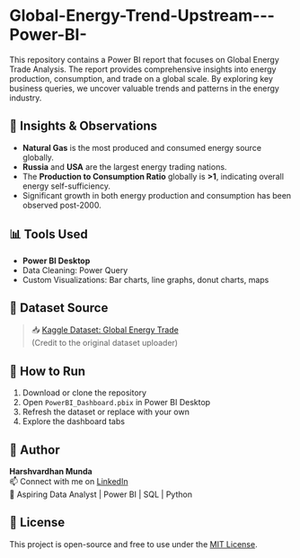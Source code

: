 # Global-Energy-Trend-Upstream---Power-BI-
This repository contains a Power BI report that focuses on Global Energy Trade Analysis. The report provides comprehensive insights into energy production, consumption, and trade on a global scale. By exploring key business queries, we uncover valuable trends and patterns in the energy industry.


## 🧠 Insights & Observations

- **Natural Gas** is the most produced and consumed energy source globally.
- **Russia** and **USA** are the largest energy trading nations.
- The **Production to Consumption Ratio** globally is **>1**, indicating overall energy self-sufficiency.
- Significant growth in both energy production and consumption has been observed post-2000.


## 📊 Tools Used

- **Power BI Desktop**
- Data Cleaning: Power Query
- Custom Visualizations: Bar charts, line graphs, donut charts, maps


## 📌 Dataset Source

> 📥 [Kaggle Dataset: Global Energy Trade](https://www.kaggle.com/code/gsg094/oil-upstream-report)  
(Credit to the original dataset uploader)


## 🚀 How to Run

1. Download or clone the repository
2. Open `PowerBI_Dashboard.pbix` in Power BI Desktop
3. Refresh the dataset or replace with your own
4. Explore the dashboard tabs


## 👤 Author

**Harshvardhan Munda**  
📫 Connect with me on [LinkedIn](https://www.linkedin.com/in/your-link)  
💼 Aspiring Data Analyst | Power BI | SQL | Python  


## 📄 License

This project is open-source and free to use under the [MIT License](LICENSE).
